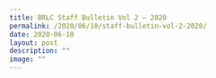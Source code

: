 ```yaml
---
title: BRLC Staff Bulletin Vol 2 – 2020
permalink: /2020/06/10/staff-bulletin-vol-2-2020/
date: 2020-06-10
layout: post
description: ""
image: ""
---
```

